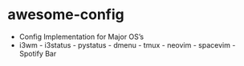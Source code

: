 # awesome-config
- Config Implementation for Major OS’s
- i3wm - i3status - pystatus - dmenu - tmux - neovim - spacevim - Spotify Bar
